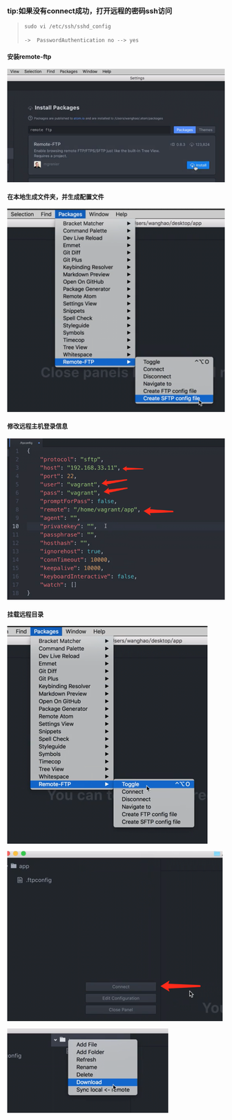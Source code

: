### tip:如果没有connect成功，打开远程的密码ssh访问

> ```
> sudo vi /etc/ssh/sshd_config
>
> ->  PasswordAuthentication no --> yes
> ```

#### 

#### 安装remote-ftp

![](/assets/imporsdft.png)



#### 在本地生成文件夹，并生成配置文件

![](/assets/impor23erfdt.png)



#### 修改远程主机登录信息

![](/assets/impordsrghtt.png)



#### 挂载远程目录

![](/assets/impsdfdfort.png)



![](/assets/imporsdfdsfsdft.png)



![](/assets/impor123xaft.png)

